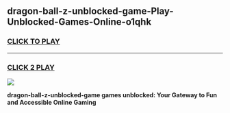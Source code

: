 
## dragon-ball-z-unblocked-game-Play-Unblocked-Games-Online-o1qhk
<h3>
<a href="https://premium76.site?title=dragon-ball-z-unblocked-game&ref=24A">CLICK TO PLAY</a></h3>
<hr>

<h3>
<a href="https://premium76.site?title=dragon-ball-z-unblocked-game&ref=24A">CLICK 2 PLAY</a>
  
</h3>

<a href="https://premium76.site?title=dragon-ball-z-unblocked-game&ref=24A"><img src="https://clearcache.store/games.png"></a>


**dragon-ball-z-unblocked-game games unblocked: Your Gateway to Fun and Accessible Online Gaming**
